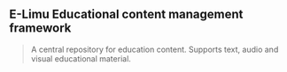 ## E-Limu Educational content management framework
>A central repository for education content. 
> Supports text, audio and visual educational material.

